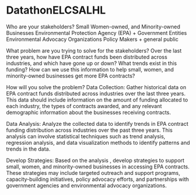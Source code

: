 # DatathonELCSALHL

Who are your stakeholders?
  Small Women-owned, and Minority-owned Businesses
  Environmental Protection Agency (EPA) + Government Entities
  Environmental Advocacy Organizations
  Policy Makers + general public


What problem are you trying to solve for the stakeholders?
  Over the last three years, how have EPA contract funds been distributed across industries, and which have gone up or down? What trends exist in this funding? 
  How can we use this information to help small, women, and minority-owned businesses get more EPA contracts?

  
How will you solve the problem? 
  Data Collection: Gather historical data on EPA contract funds distributed across industries over the last three years. This data should include information on the amount of funding allocated to each industry, the types of contracts awarded, and any relevant demographic information about the businesses receiving contracts.

  Data Analysis: Analyze the collected data to identify trends in EPA contract funding distribution across industries over the past three years. This analysis can involve statistical techniques such as trend analysis, regression analysis, and data visualization methods to identify patterns and trends in the data.

  Develop Strategies: Based on the analysis , develop strategies to support small, women, and minority-owned businesses in accessing EPA contracts. These strategies may include targeted outreach and support programs, capacity-building initiatives, policy advocacy efforts, and partnerships with government agencies and environmental advocacy organizations.
